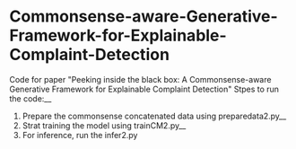 # Commonsense-aware-Generative-Framework-for-Explainable-Complaint-Detection
Code for paper "Peeking inside the black box: A Commonsense-aware Generative Framework for Explainable Complaint Detection"
Stpes to run the code:__
1. Prepare the commonsense concatenated data using preparedata2.py__
2. Strat training the model using trainCM2.py__
3. For inference, run the infer2.py
